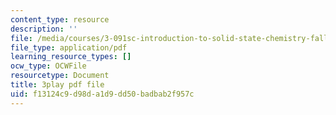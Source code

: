 ```yaml
---
content_type: resource
description: ''
file: /media/courses/3-091sc-introduction-to-solid-state-chemistry-fall-2010/f13124c9d98da1d9dd50badbab2f957c_2Q_fna3TTbs.pdf
file_type: application/pdf
learning_resource_types: []
ocw_type: OCWFile
resourcetype: Document
title: 3play pdf file
uid: f13124c9-d98d-a1d9-dd50-badbab2f957c
---
```

